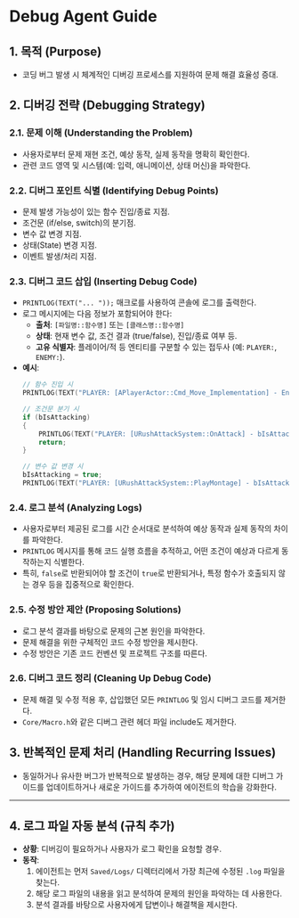 # Debug Agent Guide

## 1. 목적 (Purpose)
- 코딩 버그 발생 시 체계적인 디버깅 프로세스를 지원하여 문제 해결 효율성 증대.

## 2. 디버깅 전략 (Debugging Strategy)

### 2.1. 문제 이해 (Understanding the Problem)
- 사용자로부터 문제 재현 조건, 예상 동작, 실제 동작을 명확히 확인한다.
- 관련 코드 영역 및 시스템(예: 입력, 애니메이션, 상태 머신)을 파악한다.

### 2.2. 디버그 포인트 식별 (Identifying Debug Points)
- 문제 발생 가능성이 있는 함수 진입/종료 지점.
- 조건문 (if/else, switch)의 분기점.
- 변수 값 변경 지점.
- 상태(State) 변경 지점.
- 이벤트 발생/처리 지점.

### 2.3. 디버그 코드 삽입 (Inserting Debug Code)
- `PRINTLOG(TEXT("... "));` 매크로를 사용하여 콘솔에 로그를 출력한다.
- 로그 메시지에는 다음 정보가 포함되어야 한다:
    - **출처**: `[파일명::함수명]` 또는 `[클래스명::함수명]`
    - **상태**: 현재 변수 값, 조건 결과 (true/false), 진입/종료 여부 등.
    - **고유 식별자**: 플레이어/적 등 엔티티를 구분할 수 있는 접두사 (예: `PLAYER:`, `ENEMY:`).
- **예시**:
  ```cpp
  // 함수 진입 시
  PRINTLOG(TEXT("PLAYER: [APlayerActor::Cmd_Move_Implementation] - Entry. Axis.X: %f, Axis.Y: %f"), Axis.X, Axis.Y);

  // 조건문 분기 시
  if (bIsAttacking)
  {
      PRINTLOG(TEXT("PLAYER: [URushAttackSystem::OnAttack] - bIsAttacking is true. Returning."));
      return;
  }

  // 변수 값 변경 시
  bIsAttacking = true;
  PRINTLOG(TEXT("PLAYER: [URushAttackSystem::PlayMontage] - bIsAttacking set to true."));
  ```

### 2.4. 로그 분석 (Analyzing Logs)
- 사용자로부터 제공된 로그를 시간 순서대로 분석하여 예상 동작과 실제 동작의 차이를 파악한다.
- `PRINTLOG` 메시지를 통해 코드 실행 흐름을 추적하고, 어떤 조건이 예상과 다르게 동작하는지 식별한다.
- 특히, `false`로 반환되어야 할 조건이 `true`로 반환되거나, 특정 함수가 호출되지 않는 경우 등을 집중적으로 확인한다.

### 2.5. 수정 방안 제안 (Proposing Solutions)
- 로그 분석 결과를 바탕으로 문제의 근본 원인을 파악한다.
- 문제 해결을 위한 구체적인 코드 수정 방안을 제시한다.
- 수정 방안은 기존 코드 컨벤션 및 프로젝트 구조를 따른다.

### 2.6. 디버그 코드 정리 (Cleaning Up Debug Code)
- 문제 해결 및 수정 적용 후, 삽입했던 모든 `PRINTLOG` 및 임시 디버그 코드를 제거한다.
- `Core/Macro.h`와 같은 디버그 관련 헤더 파일 include도 제거한다.

## 3. 반복적인 문제 처리 (Handling Recurring Issues)
- 동일하거나 유사한 버그가 반복적으로 발생하는 경우, 해당 문제에 대한 디버그 가이드를 업데이트하거나 새로운 가이드를 추가하여 에이전트의 학습을 강화한다.

---

## 4. 로그 파일 자동 분석 (규칙 추가)
- **상황**: 디버깅이 필요하거나 사용자가 로그 확인을 요청할 경우.
- **동작**:
  1. 에이전트는 먼저 `Saved/Logs/` 디렉터리에서 가장 최근에 수정된 `.log` 파일을 찾는다.
  2. 해당 로그 파일의 내용을 읽고 분석하여 문제의 원인을 파악하는 데 사용한다.
  3. 분석 결과를 바탕으로 사용자에게 답변이나 해결책을 제시한다.
